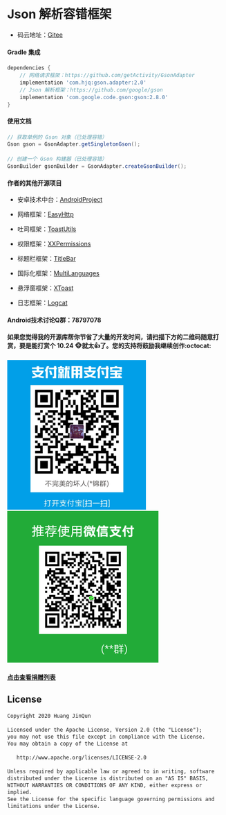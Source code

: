 # Json 解析容错框架

* 码云地址：[Gitee](https://gitee.com/getActivity/GsonAdapter)

#### Gradle 集成

```groovy
dependencies {
    // 网络请求框架：https://github.com/getActivity/GsonAdapter
    implementation 'com.hjq:gson.adapter:2.0'
    // Json 解析框架：https://github.com/google/gson
    implementation 'com.google.code.gson:gson:2.8.0'
}
```

#### 使用文档

```java
// 获取单例的 Gson 对象（已处理容错）
Gson gson = GsonAdapter.getSingletonGson();

// 创建一个 Gson 构建器（已处理容错）
GsonBuilder gsonBuilder = GsonAdapter.createGsonBuilder();
```

#### 作者的其他开源项目

* 安卓技术中台：[AndroidProject](https://github.com/getActivity/AndroidProject)

* 网络框架：[EasyHttp](https://github.com/getActivity/EasyHttp)

* 吐司框架：[ToastUtils](https://github.com/getActivity/ToastUtils)

* 权限框架：[XXPermissions](https://github.com/getActivity/XXPermissions)

* 标题栏框架：[TitleBar](https://github.com/getActivity/TitleBar)

* 国际化框架：[MultiLanguages](https://github.com/getActivity/MultiLanguages)

* 悬浮窗框架：[XToast](https://github.com/getActivity/XToast)

* 日志框架：[Logcat](https://github.com/getActivity/Logcat)

#### Android技术讨论Q群：78797078

#### 如果您觉得我的开源库帮你节省了大量的开发时间，请扫描下方的二维码随意打赏，要是能打赏个 10.24 :monkey_face:就太:thumbsup:了。您的支持将鼓励我继续创作:octocat:

![](https://raw.githubusercontent.com/getActivity/Donate/master/picture/pay_ali.png) ![](https://raw.githubusercontent.com/getActivity/Donate/master/picture/pay_wechat.png)

#### [点击查看捐赠列表](https://github.com/getActivity/Donate)

## License

```text
Copyright 2020 Huang JinQun

Licensed under the Apache License, Version 2.0 (the "License");
you may not use this file except in compliance with the License.
You may obtain a copy of the License at

   http://www.apache.org/licenses/LICENSE-2.0

Unless required by applicable law or agreed to in writing, software
distributed under the License is distributed on an "AS IS" BASIS,
WITHOUT WARRANTIES OR CONDITIONS OF ANY KIND, either express or implied.
See the License for the specific language governing permissions and
limitations under the License.